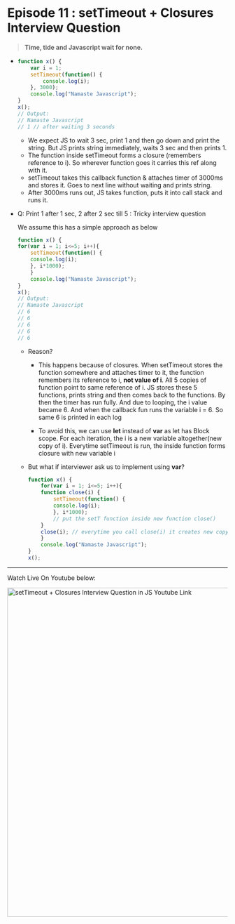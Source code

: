 # Episode 11 : setTimeout + Closures Interview Question

> **Time, tide and Javascript wait for none.**

*   ```js
    function x() {
        var i = 1;
        setTimeout(function() {
            console.log(i);
        }, 3000);
        console.log("Namaste Javascript");
    }
    x();
    // Output:
    // Namaste Javascript
    // 1 // after waiting 3 seconds
    ```
    * We expect JS to wait 3 sec, print 1 and then go down and print the string. But JS prints string immediately, waits 3 sec and then prints 1.
    * The function inside setTimeout forms a closure (remembers reference to i). So wherever function goes it carries this ref along with it. 
    * setTimeout takes this callback function & attaches timer of 3000ms and stores it. Goes to next line without waiting and prints string. 
    * After 3000ms runs out, JS takes function, puts it into call stack and runs it. 
 
* Q: Print 1 after 1 sec, 2 after 2 sec till 5 : Tricky interview question
 
    We assume this has a simple approach as below
    ```js
    function x() {
    for(var i = 1; i<=5; i++){
        setTimeout(function() {
        console.log(i);
        }, i*1000);
        }
        console.log("Namaste Javascript");
    }
    x();
    // Output:
    // Namaste Javascript
    // 6
    // 6
    // 6
    // 6
    // 6
    ```
    * Reason?
        * This happens because of closures. When setTimeout stores the function somewhere and attaches timer to it, the function remembers its reference to i, **not value of i**. All 5 copies of function point to same reference of i. JS stores these 5 functions, prints string and then comes back to the functions. By then the timer has run fully. And due to looping, the i value became 6. And when the callback fun runs the variable i = 6. So same 6 is printed in each log
        
        * To avoid this, we can use **let** instead of **var** as let has Block scope. For each iteration, the i is a new variable altogether(new copy of i). Everytime setTimeout is run, the inside function forms closure with new variable i

    * But what if interviewer ask us to implement using **var**?
 
        ```js
        function x() {
            for(var i = 1; i<=5; i++){
            function close(i) {
                setTimeout(function() {
                console.log(i);
                }, i*1000);
                // put the setT function inside new function close()
            } 
            close(i); // everytime you call close(i) it creates new copy of i. Only this time, it is with var itself!
            }
            console.log("Namaste Javascript");
        }
        x();
        ```
 
<hr>

Watch Live On Youtube below:

<a href="https://www.youtube.com/watch?v=eBTBG4nda2A&ab_channel=AkshaySaini" target="_blank"><img src="https://img.youtube.com/vi/eBTBG4nda2A/0.jpg" width="750"
alt="setTimeout + Closures Interview Question in JS Youtube Link"/></a>